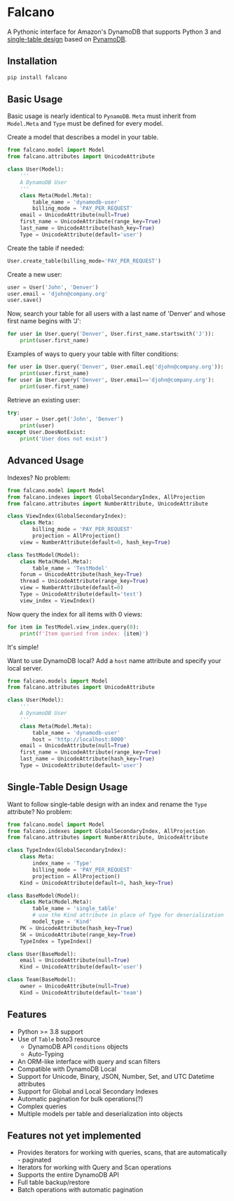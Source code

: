 # Falcano

A Pythonic interface for Amazon's DynamoDB that supports Python 3 and [single-table design](https://www.alexdebrie.com/posts/dynamodb-single-table/) based on [PynamoDB](https://github.com/pynamodb/PynamoDB).

## Installation

```bash
pip install falcano
```

## Basic Usage

Basic usage is nearly identical to `PynamoDB`. `Meta` must inherit from `Model.Meta` and `Type` must be defined for every model.

Create a model that describes a model in your table.

```python
from falcano.model import Model
from falcano.attributes import UnicodeAttribute

class User(Model):
    '''
    A DynamoDB User
    '''
    class Meta(Model.Meta):
        table_name = 'dynamodb-user'
        billing_mode = 'PAY_PER_REQUEST'
    email = UnicodeAttribute(null=True)
    first_name = UnicodeAttribute(range_key=True)
    last_name = UnicodeAttribute(hash_key=True)
    Type = UnicodeAttribute(default='user')
```

Create the table if needed:

```python
User.create_table(billing_mode='PAY_PER_REQUEST')
```

Create a new user:

```python
user = User('John', 'Denver')
user.email = 'djohn@company.org'
user.save()
```

Now, search your table for all users with a last name of 'Denver' and whose first name begins with 'J':

```python
for user in User.query('Denver', User.first_name.startswith('J')):
    print(user.first_name)
```

Examples of ways to query your table with filter conditions:

```python
for user in User.query('Denver', User.email.eq('djohn@company.org')):
    print(user.first_name)
for user in User.query('Denver', User.email=='djohn@company.org'):
    print(user.first_name)
```

Retrieve an existing user:

```python
try:
    user = User.get('John', 'Denver')
    print(user)
except User.DoesNotExist:
    print('User does not exist')
```

## Advanced Usage

Indexes? No problem:

```python
from falcano.model import Model
from falcano.indexes import GlobalSecondaryIndex, AllProjection
from falcano.attributes import NumberAttribute, UnicodeAttribute

class ViewIndex(GlobalSecondaryIndex):
    class Meta:
        billing_mode = 'PAY_PER_REQUEST'
        projection = AllProjection()
    view = NumberAttribute(default=0, hash_key=True)

class TestModel(Model):
    class Meta(Model.Meta):
        table_name = 'TestModel'
    forum = UnicodeAttribute(hash_key=True)
    thread = UnicodeAttribute(range_key=True)
    view = NumberAttribute(default=0)
    Type = UnicodeAttribute(default='test')
    view_index = ViewIndex()
```

Now query the index for all items with 0 views:

```python
for item in TestModel.view_index.query(0):
    print(f'Item queried from index: {item}')
```

It's simple!

Want to use DynamoDB local? Add a `host` name attribute and specify your local server.

```python
from falcano.models import Model
from falcano.attributes import UnicodeAttribute

class User(Model):
    '''
    A DynamoDB User
    '''
    class Meta(Model.Meta):
        table_name = 'dynamodb-user'
        host = 'http://localhost:8000'
    email = UnicodeAttribute(null=True)
    first_name = UnicodeAttribute(range_key=True)
    last_name = UnicodeAttribute(hash_key=True)
    Type = UnicodeAttribute(default='user')
```

## Single-Table Design Usage

Want to follow single-table design with an index and rename the `Type` attribute? No problem:

```python
from falcano.model import Model
from falcano.indexes import GlobalSecondaryIndex, AllProjection
from falcano.attributes import NumberAttribute, UnicodeAttribute

class TypeIndex(GlobalSecondaryIndex):
    class Meta:
        index_name = 'Type'
        billing_mode = 'PAY_PER_REQUEST'
        projection = AllProjection()
    Kind = UnicodeAttribute(default=0, hash_key=True)

class BaseModel(Model):
    class Meta(Model.Meta):
        table_name = 'single_table'
        # use the Kind attribute in place of Type for deserialization
        model_type = 'Kind'
    PK = UnicodeAttribute(hash_key=True)
    SK = UnicodeAttribute(range_key=True)
    TypeIndex = TypeIndex()

class User(BaseModel):
    email = UnicodeAttribute(null=True)
    Kind = UnicodeAttribute(default='user')

class Team(BaseModel):
    owner = UnicodeAttribute(null=True)
    Kind = UnicodeAttribute(default='team')
```

## Features

- Python >= 3.8 support
- Use of `Table` boto3 resource
  - DynamoDB API `conditions` objects
  - Auto-Typing
- An ORM-like interface with query and scan filters
- Compatible with DynamoDB Local
- Support for Unicode, Binary, JSON, Number, Set, and UTC Datetime attributes
- Support for Global and Local Secondary Indexes
- Automatic pagination for bulk operations(?)
- Complex queries
- Multiple models per table and deserialization into objects

## Features not yet implemented

- Provides iterators for working with queries, scans, that are automatically - paginated
- Iterators for working with Query and Scan operations
- Supports the entire DynamoDB API
- Full table backup/restore
- Batch operations with automatic pagination
